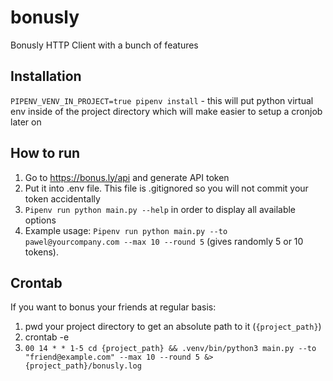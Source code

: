 # bonusly
Bonusly HTTP Client with a bunch of features

## Installation
`PIPENV_VENV_IN_PROJECT=true pipenv install` - this will put python virtual env inside of the project directory which will make easier to setup a cronjob later on

## How to run
1. Go to https://bonus.ly/api and generate API token
2. Put it into .env file. This file is .gitignored so you will not commit your token accidentally
3. `Pipenv run python main.py --help` in order to display all available options
4. Example usage: `Pipenv run python main.py --to pawel@yourcompany.com --max 10 --round 5` (gives randomly 5 or 10 tokens).

## Crontab
If you want to bonus your friends at regular basis:
1. pwd your project directory to get an absolute path to it (`{project_path}`)
2. crontab -e
3. `00 14 * * 1-5 cd {project_path} && .venv/bin/python3 main.py --to "friend@example.com" --max 10 --round 5 &> {project_path}/bonusly.log`

